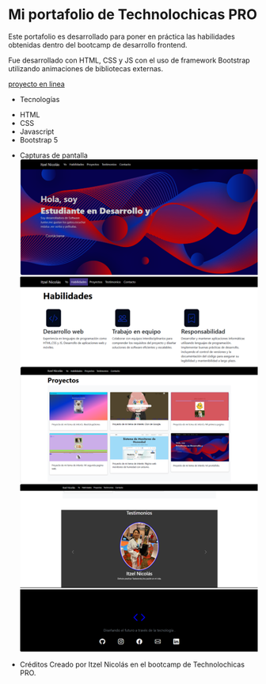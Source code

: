 # Mi portafolio de Technolochicas PRO

Este portafolio es desarrollado para poner en práctica las habilidades obtenidas dentro del bootcamp de desarrollo frontend.


Fue desarrollado con HTML, CSS y JS con el uso de framework Bootstrap utilizando animaciones de bibliotecas externas.

[proyecto en linea ](https://astonishing-pudding-6be3d3.netlify.app/#)
- Tecnologías
 
* HTML
* CSS
* Javascript
* Bootstrap 5

- Capturas de pantalla 
![Sección Yo](assets/th.png)
![Sección Yo](assets/th1.png)
![Sección Yo](assets/th2.png)
![Sección Yo](assets/th3.png)
![Sección Yo](assets/th4.png)

- Créditos
Creado por Itzel Nicolás en el bootcamp de Technolochicas PRO.